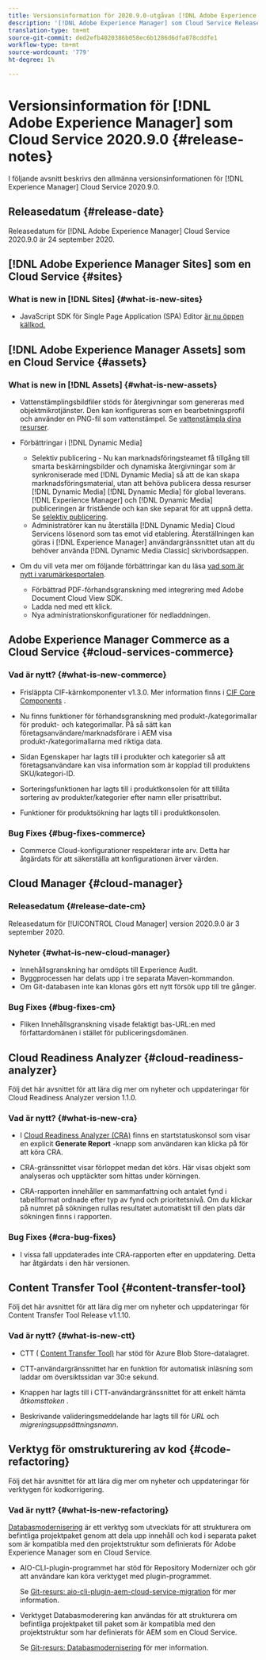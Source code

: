 ```yaml
---
title: Versionsinformation för 2020.9.0-utgåvan [!DNL Adobe Experience Manager] av en Cloud Service.
description: '[!DNL Adobe Experience Manager] som Cloud Service Release Notes för 2020.9.0.'
translation-type: tm+mt
source-git-commit: ded2efb4020386b058ec6b1286d6dfa078cddfe1
workflow-type: tm+mt
source-wordcount: '779'
ht-degree: 1%

---
```



# Versionsinformation för [!DNL Adobe Experience Manager] som Cloud Service 2020.9.0 {#release-notes}

I följande avsnitt beskrivs den allmänna versionsinformationen för [!DNL Experience Manager] Cloud Service 2020.9.0.

## Releasedatum {#release-date}

Releasedatum för [!DNL Adobe Experience Manager] Cloud Service 2020.9.0 är 24 september 2020.

## [!DNL Adobe Experience Manager Sites] som en Cloud Service {#sites}

### What is new in [!DNL Sites] {#what-is-new-sites}

* JavaScript SDK för Single Page Application (SPA) Editor [är nu öppen källkod.](/help/implementing/developing/spa/reference-materials.md)

## [!DNL Adobe Experience Manager Assets] som en Cloud Service {#assets}

### What is new in [!DNL Assets] {#what-is-new-assets}

* Vattenstämplingsbildfiler stöds för återgivningar som genereras med objektmikrotjänster. Den kan konfigureras som en bearbetningsprofil och använder en PNG-fil som vattenstämpel. Se [vattenstämpla dina resurser](/help/assets/watermark-assets.md).

* Förbättringar i [!DNL Dynamic Media]

   * Selektiv publicering - Nu kan marknadsföringsteamet få tillgång till smarta beskärningsbilder och dynamiska återgivningar som är synkroniserade med [!DNL Dynamic Media] så att de kan skapa marknadsföringsmaterial, utan att behöva publicera dessa resurser [!DNL Dynamic Media] [!DNL Dynamic Media] för global leverans. [!DNL Experience Manager] och [!DNL Dynamic Media] publiceringen är fristående och kan ske separat för att uppnå detta. Se [selektiv publicering](/help/assets/dynamic-media/selective-publishing.md).
   * Administratörer kan nu återställa [!DNL Dynamic Media] Cloud Servicens lösenord som tas emot vid etablering. Återställningen kan göras i [!DNL Experience Manager] användargränssnittet utan att du behöver använda [!DNL Dynamic Media Classic] skrivbordsappen.

* Om du vill veta mer om följande förbättringar kan du läsa [vad som är nytt i varumärkesportalen](https://docs.adobe.com/content/help/en/experience-manager-brand-portal/using/introduction/whats-new.html).

   * Förbättrad PDF-förhandsgranskning med integrering med Adobe Document Cloud View SDK.
   * Ladda ned med ett klick.
   * Nya administrationskonfigurationer för nedladdningen.

<!--
### Bugs Fixed {#bugs-fixed-assets}

TBD: list of Assets aaCS bugs that are fixed.
-->

## Adobe Experience Manager Commerce as a Cloud Service {#cloud-services-commerce}

### Vad är nytt? {#what-is-new-commerce}

* Frisläppta CIF-kärnkomponenter v1.3.0. Mer information finns i [CIF Core Components](https://github.com/adobe/aem-core-cif-components/releases/tag/core-cif-components-reactor-1.3.0) .

* Nu finns funktioner för förhandsgranskning med produkt-/kategorimallar för produkt- och kategorimallar. På så sätt kan företagsanvändare/marknadsförare i AEM visa produkt-/kategorimallarna med riktiga data.

* Sidan Egenskaper har lagts till i produkter och kategorier så att företagsanvändare kan visa information som är kopplad till produktens SKU/kategori-ID.

* Sorteringsfunktionen har lagts till i produktkonsolen för att tillåta sortering av produkter/kategorier efter namn eller prisattribut.

* Funktioner för produktsökning har lagts till i produktkonsolen.

### Bug Fixes {#bug-fixes-commerce}

* Commerce Cloud-konfigurationer respekterar inte arv. Detta har åtgärdats för att säkerställa att konfigurationen ärver värden.

## Cloud Manager {#cloud-manager}

### Releasedatum {#release-date-cm}

Releasedatum för [!UICONTROL Cloud Manager] version 2020.9.0 är 3 september 2020.

### Nyheter {#what-is-new-cloud-manager}

* Innehållsgranskning har omdöpts till Experience Audit.
* Byggprocessen har delats upp i tre separata Maven-kommandon.
* Om Git-databasen inte kan klonas görs ett nytt försök upp till tre gånger.

### Bug Fixes {#bug-fixes-cm}

* Fliken Innehållsgranskning visade felaktigt bas-URL:en med författardomänen i stället för publiceringsdomänen.

## Cloud Readiness Analyzer {#cloud-readiness-analyzer}

Följ det här avsnittet för att lära dig mer om nyheter och uppdateringar för Cloud Readiness Analyzer version 1.1.0.

### Vad är nytt? {#what-is-new-cra}

* I [Cloud Readiness Analyzer (CRA)](https://docs.adobe.com/content/help/en/experience-manager-cloud-service/moving/cloud-migration/cloud-readiness-analyzer/overview-cloud-readiness-analyzer.html) finns en startstatuskonsol som visar en explicit **Generate Report** -knapp som användaren kan klicka på för att köra CRA.

* CRA-gränssnittet visar förloppet medan det körs. Här visas objekt som analyseras och upptäckter som hittas under körningen.

* CRA-rapporten innehåller en sammanfattning och antalet fynd i tabellformat ordnade efter typ av fynd och prioritetsnivå. Om du klickar på numret på sökningen rullas resultatet automatiskt till den plats där sökningen finns i rapporten.

### Bug Fixes {#cra-bug-fixes}

* I vissa fall uppdaterades inte CRA-rapporten efter en uppdatering. Detta har åtgärdats i den här versionen.

## Content Transfer Tool {#content-transfer-tool}

Följ det här avsnittet för att lära dig mer om nyheter och uppdateringar för Content Transfer Tool Release v1.1.10.

### Vad är nytt? {#what-is-new-ctt}

* CTT ( [Content Transfer Tool)](https://docs.adobe.com/content/help/en/experience-manager-cloud-service/moving/cloud-migration/content-transfer-tool/overview-content-transfer-tool.html) har stöd för Azure Blob Store-datalagret.

* CTT-användargränssnittet har en funktion för automatisk inläsning som laddar om översiktssidan var 30:e sekund.

* Knappen har lagts till i CTT-användargränssnittet för att enkelt hämta *åtkomsttoken* .

* Beskrivande valideringsmeddelande har lagts till för *URL* och *migreringsuppsättningsnamn*.

## Verktyg för omstrukturering av kod {#code-refactoring}

Följ det här avsnittet för att lära dig mer om nyheter och uppdateringar för verktygen för kodkorrigering.

### Vad är nytt? {#what-is-new-refactoring}

[Databasmodernisering](/help/move-to-cloud-service/refactoring-tools/repo-modernizer.md) är ett verktyg som utvecklats för att strukturera om befintliga projektpaket genom att dela upp innehåll och kod i separata paket som är kompatibla med den projektstruktur som definierats för Adobe Experience Manager som en Cloud Service.

* AIO-CLI-plugin-programmet har stöd för Repository Modernizer och gör att användare kan köra verktyget med plugin-programmet.

   Se [Git-resurs: aio-cli-plugin-aem-cloud-service-migration](https://github.com/adobe/aio-cli-plugin-aem-cloud-service-migration) för mer information.

* Verktyget Databasmoderering kan användas för att strukturera om befintliga projektpaket till paket som är kompatibla med den projektstruktur som har definierats för AEM som en Cloud Service.

   Se [Git-resurs: Databasmodernisering](https://github.com/adobe/aem-cloud-service-source-migration/tree/master/packages/repository-modernizer) för mer information.

